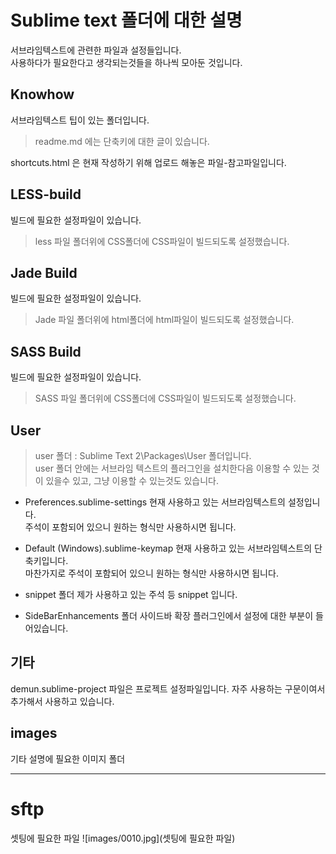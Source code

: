 # Sublime text 폴더에 대한 설명

서브라임텍스트에 관련한 파일과 설정들입니다. 	
사용하다가 필요한다고 생각되는것들을 하나씩 모아둔 것입니다.


## Knowhow

서브라임텍스트 팁이 있는 폴더입니다. 
> readme.md 에는 단축키에 대한 글이 있습니다.

shortcuts.html 은 현재 작성하기 위해 업로드 해놓은 파일-참고파일입니다.




## LESS-build
빌드에 필요한 설정파일이 있습니다.
> less 파일 폴더위에 CSS폴더에 CSS파일이 빌드되도록 설정했습니다.



## Jade Build
빌드에 필요한 설정파일이 있습니다.
> Jade 파일 폴더위에 html폴더에 html파일이 빌드되도록 설정했습니다.




## SASS Build
빌드에 필요한 설정파일이 있습니다.
> SASS 파일 폴더위에 CSS폴더에 CSS파일이 빌드되도록 설정했습니다.



## User
> user 폴더 : Sublime Text 2\Packages\User 폴더입니다.  	
> user 폴더 안에는 서브라임 텍스트의 플러그인을 설치한다음 이용할 수 있는 것이 있을수 있고, 그냥 이용할 수 있는것도 있습니다.

- Preferences.sublime-settings
현재 사용하고 있는 서브라임텍스트의 설정입니다.  	
주석이 포함되어 있으니 원하는 형식만 사용하시면 됩니다.


- Default (Windows).sublime-keymap
현재 사용하고 있는 서브라임텍스트의 단축키입니다.  			
마찬가지로 주석이 포함되어 있으니 원하는 형식만 사용하시면 됩니다.


- snippet 폴더
제가 사용하고 있는 주석 등 snippet 입니다.


- SideBarEnhancements 폴더
사이드바 확장 플러그인에서 설정에 대한 부분이 들어있습니다.




## 기타
demun.sublime-project 파일은 프로젝트 설정파일입니다.
자주 사용하는 구문이여서 추가해서 사용하고 있습니다.





## images
기타 설명에 필요한 이미지 폴더






------------------------------------



# sftp
셋팅에 필요한 파일
![images/0010.jpg](셋팅에 필요한 파일)



